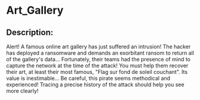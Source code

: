 
# Art_Gallery
## Description:
Alert! A famous online art gallery has just suffered an intrusion! The hacker has deployed a ransomware and demands an exorbitant ransom to return all of the gallery's data... Fortunately, their teams had the presence of mind to capture the network at the time of the attack! You must help them recover their art, at least their most famous, "Flag sur fond de soleil couchant". Its value is inestimable... Be careful, this pirate seems methodical and experienced! Tracing a precise history of the attack should help you see more clearly!


